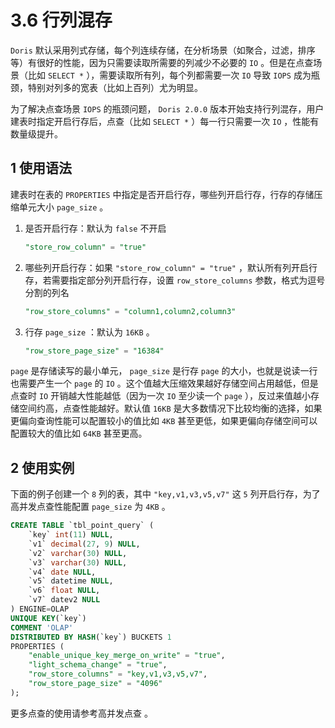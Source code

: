 # 3.6 行列混存

`Doris` 默认采用列式存储，每个列连续存储，在分析场景（如聚合，过滤，排序等）有很好的性能，因为只需要读取所需要的列减少不必要的 `IO` 。但是在点查场景（比如 `SELECT *` ），需要读取所有列，每个列都需要一次 `IO` 导致 `IOPS` 成为瓶颈，特别对列多的宽表（比如上百列）尤为明显。

为了解决点查场景 `IOPS` 的瓶颈问题， `Doris 2.0.0` 版本开始支持行列混存，用户建表时指定开启行存后，点查（比如 `SELECT *` ）每一行只需要一次 `IO` ，性能有数量级提升。

## 1 使用语法

建表时在表的 `PROPERTIES` 中指定是否开启行存，哪些列开启行存，行存的存储压缩单元大小 `page_size` 。

1. 是否开启行存：默认为 `false` 不开启

    ```sql
    "store_row_column" = "true"
    ```

2. 哪些列开启行存：如果 `"store_row_column" = "true"` ，默认所有列开启行存，若需要指定部分列开启行存，设置 `row_store_columns` 参数，格式为逗号分割的列名

    ```sql
    "row_store_columns" = "column1,column2,column3"
    ```

3. 行存 `page_size` ：默认为 `16KB` 。

    ```sql
    "row_store_page_size" = "16384"
    ```

`page` 是存储读写的最小单元， `page_size` 是行存 `page` 的大小，也就是说读一行也需要产生一个 `page` 的 `IO` 。这个值越大压缩效果越好存储空间占用越低，但是点查时 `IO` 开销越大性能越低（因为一次 `IO` 至少读一个 `page` ），反过来值越小存储空间约高，点查性能越好。默认值 `16KB` 是大多数情况下比较均衡的选择，如果更偏向查询性能可以配置较小的值比如 `4KB` 甚至更低，如果更偏向存储空间可以配置较大的值比如 `64KB` 甚至更高。

## 2 使用实例

下面的例子创建一个 `8` 列的表，其中 `"key,v1,v3,v5,v7"` 这 `5` 列开启行存，为了高并发点查性能配置 `page_size` 为 `4KB` 。

```sql
CREATE TABLE `tbl_point_query` (
    `key` int(11) NULL,
    `v1` decimal(27, 9) NULL,
    `v2` varchar(30) NULL,
    `v3` varchar(30) NULL,
    `v4` date NULL,
    `v5` datetime NULL,
    `v6` float NULL,
    `v7` datev2 NULL
) ENGINE=OLAP
UNIQUE KEY(`key`)
COMMENT 'OLAP'
DISTRIBUTED BY HASH(`key`) BUCKETS 1
PROPERTIES (
    "enable_unique_key_merge_on_write" = "true",
    "light_schema_change" = "true",
    "row_store_columns" = "key,v1,v3,v5,v7",
    "row_store_page_size" = "4096"
);
```

更多点查的使用请参考高并发点查 。
